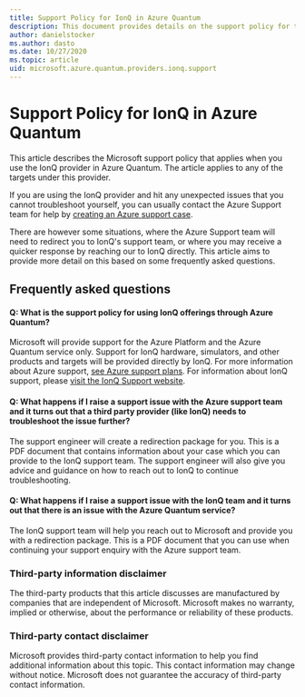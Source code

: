 ```yaml
---
title: Support Policy for IonQ in Azure Quantum
description: This document provides details on the support policy for the IonQ provider in Azure Quantum
author: danielstocker
ms.author: dasto
ms.date: 10/27/2020
ms.topic: article
uid: microsoft.azure.quantum.providers.ionq.support
---
```


# Support Policy for IonQ in Azure Quantum

This article describes the Microsoft support policy that applies when you use the IonQ provider in Azure Quantum. The article applies to any of the targets under this provider.

If you are using the IonQ provider and hit any unexpected issues that you cannot troubleshoot yourself, you can usually contact the Azure Support team for help by [creating an Azure support case](https://docs.microsoft.com/azure/azure-portal/supportability/how-to-create-azure-support-request).

There are however some situations, where the Azure Support team will need to redirect you to IonQ's support team, or where you may receive a quicker response by reaching our to IonQ directly. This article aims to provide more detail on this based on some frequently asked questions.

## Frequently asked questions

#### Q: What is the support policy for using IonQ offerings through Azure Quantum?

Microsoft will provide support for the Azure Platform and the Azure Quantum service only. Support for IonQ hardware, simulators, and other products and targets will be provided directly by IonQ. For more information about Azure support, [see Azure support plans](https://azure.microsoft.com/support/plans/).
For information about IonQ support, please [visit the IonQ Support website](http://support.ionq.com/).

#### Q: What happens if I raise a support issue with the Azure support team and it turns out that a third party provider (like IonQ) needs to troubleshoot the issue further?

The support engineer will create a redirection package for you. This is a PDF document that contains information about your case which you can provide to the IonQ support team.
The support engineer will also give you advice and guidance on how to reach out to IonQ to continue troubleshooting.

#### Q: What happens if I raise a support issue with the IonQ team and it turns out that there is an issue with the Azure Quantum service?

The IonQ support team will help you reach out to Microsoft and provide you with a redirection package. This is a PDF document that you can use when continuing your support enquiry with the Azure support team.

### Third-party information disclaimer

The third-party products that this article discusses are manufactured by companies that are independent of Microsoft. Microsoft makes no warranty, implied or otherwise, about the performance or reliability of these products.

### Third-party contact disclaimer

Microsoft provides third-party contact information to help you find additional information about this topic. This contact information may change without notice. Microsoft does not guarantee the accuracy of third-party contact information.

